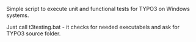 Simple script to execute unit and functional tests for TYPO3 on Windows systems.

Just call t3testing.bat - it checks for needed executabels and ask for TYPO3 source folder.
